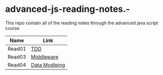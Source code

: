 # advanced-js-reading-notes.-

This repo contain all of the reading notes through the advanced java script course

| Name   | Link                                                                                                |
| ------ | --------------------------------------------------------------------------------------------------- |
| Read01 | [TDD](https://github.com/saadomaralzoubi/advanced-js-reading-notes.-/blob/main/01-prep-and-tdd.md)  |
| Read03 | [Middleware](https://github.com/saadomaralzoubi/advanced-js-reading-notes.-/blob/main/read03.md)    |
| Read04 | [Data Modleing](https://github.com/saadomaralzoubi/advanced-js-reading-notes.-/blob/main/Read04.md) |
